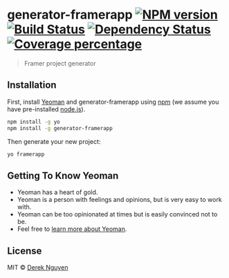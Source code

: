 # generator-framerapp [![NPM version][npm-image]][npm-url] [![Build Status][travis-image]][travis-url] [![Dependency Status][daviddm-image]][daviddm-url] [![Coverage percentage][coveralls-image]][coveralls-url]
> Framer project generator

## Installation

First, install [Yeoman](http://yeoman.io) and generator-framerapp using [npm](https://www.npmjs.com/) (we assume you have pre-installed [node.js](https://nodejs.org/)).

```bash
npm install -g yo
npm install -g generator-framerapp
```

Then generate your new project:

```bash
yo framerapp
```

## Getting To Know Yeoman

 * Yeoman has a heart of gold.
 * Yeoman is a person with feelings and opinions, but is very easy to work with.
 * Yeoman can be too opinionated at times but is easily convinced not to be.
 * Feel free to [learn more about Yeoman](http://yeoman.io/).

## License

MIT © [Derek Nguyen]()


[npm-image]: https://badge.fury.io/js/generator-framerapp.svg
[npm-url]: https://npmjs.org/package/generator-framerapp
[travis-image]: https://travis-ci.org/d4rekanguok/generator-framerapp.svg?branch=master
[travis-url]: https://travis-ci.org/d4rekanguok/generator-framerapp
[daviddm-image]: https://david-dm.org/d4rekanguok/generator-framerapp.svg?theme=shields.io
[daviddm-url]: https://david-dm.org/d4rekanguok/generator-framerapp
[coveralls-image]: https://coveralls.io/repos/d4rekanguok/generator-framerapp/badge.svg
[coveralls-url]: https://coveralls.io/r/d4rekanguok/generator-framerapp
